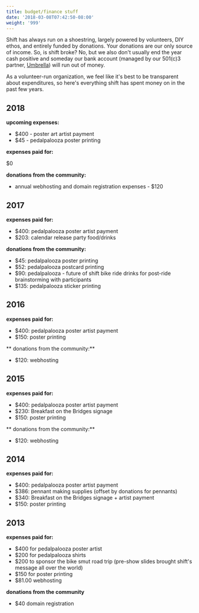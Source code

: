 ```yaml
---
title: budget/finance stuff
date: '2018-03-08T07:42:50-08:00'
weight: '999'
---
```

Shift has always run on a shoestring, largely powered by volunteers, DIY ethos, and entirely funded by donations.  Your donations are our only source of income.  So, is shift broke?  No, but we also don't usually end the year cash positive and someday our bank account (managed by our 501(c)3 partner, [Umbrella](https://www.umbrellapdx.org/)) will run out of money.

As a volunteer-run organization, we feel like it's best to be transparent about expenditures, so here's everything shift has spent money on in the past few years.

## 2018

**upcoming expenses:**

- $400 - poster art artist payment
- $45 - pedalpalooza poster printing

**expenses paid for:**

$0

**donations from the community:**

- annual webhosting and domain registration expenses - $120


## 2017

**expenses paid for:**

- $400: pedalpalooza poster artist payment
- $203: calendar release party food/drinks

**donations from the community:**

- $45: pedalpalooza poster printing
- $52: pedalpalooza postcard printing
- $90: pedalpalooza - future of shift bike ride drinks for post-ride brainstorming with participants
- $135: pedalpalooza sticker printing

## 2016

**expenses paid for:**
- $400: pedalpalooza poster artist payment
- $150: poster printing

** donations from the community:**
- $120: webhosting

## 2015

**expenses paid for:**
- $400: pedalpalooza poster artist payment
- $230: Breakfast on the Bridges signage
- $150: poster printing

** donations from the community:**

- $120: webhosting

## 2014

**expenses paid for:**
- $400: pedalpalooza poster artist payment
- $386: pennant making supplies (offset by donations for pennants)
- $340: Breakfast on the Bridges signage + artist payment
- $150: poster printing

## 2013

**expenses paid for:**

- $400 for pedalpalooza poster artist
- $200 for pedalpalooza shirts
- $200 to sponsor the bike smut road trip (pre-show slides brought shift's message all over the world)
- $150 for poster printing
- $81.00 webhosting

**donations from the community**

- $40 domain registration

